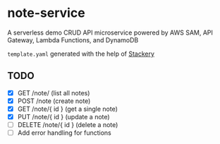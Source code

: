 # note-service

A serverless demo CRUD API microservice powered by AWS SAM, API Gateway, Lambda Functions, and DynamoDB

`template.yaml` generated with the help of [Stackery](https://www.stackery.io/)

## TODO
- [x] GET /note/ (list all notes)
- [x] POST /note (create note)
- [x] GET /note/{ id } (get a single note)
- [x] PUT /note/{ id } (update a note)
- [ ] DELETE /note/{ id } (delete a note)
- [ ] Add error handling for functions
